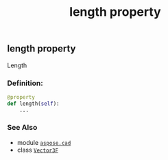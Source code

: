 ﻿---
title: length property
second_title: Aspose.CAD for Python via .NET API References
description: 
type: docs
weight: 180
url: /python-net/aspose.cad/vector3f/length/
is_root: false
---

## length property


Length
### Definition:
```python
@property
def length(self):
    ...
```

### See Also
* module [`aspose.cad`](../../)
* class [`Vector3F`](/cad/python-net/aspose.cad/vector3f)
